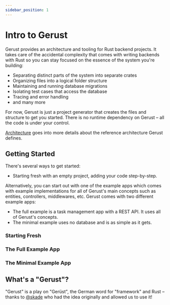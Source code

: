 ```yaml
---
sidebar_position: 1
---
```


# Intro to Gerust

Gerust provides an architecture and tooling for Rust backend projects. It takes care of the accidental complexity that comes with writing backends with Rust so you can stay focused on the essence of the system you're building:

- Separating distinct parts of the system into separate crates
- Organizing files into a logical folder structure
- Maintaining and running database migrations
- Isolating test cases that access the database
- Tracing and error handling
- and many more

For now, Gerust is just a project generator that creates the files and structure to get you started. There is no runtime dependency on Gerust – all the code is under your control.

[Architecture](./architecture) goes into more details about the reference architecture Gerust defines.

## Getting Started

There's several ways to get started:

- Starting fresh with an empty project, adding your code step-by-step.

Alternatively, you can start out with one of the example apps which comes with example implementations for all of Gerust's main concepts such as entities, controllers, middlewares, etc. Gerust comes with two different example apps:

- The full example is a task management app with a REST API. It uses all of Gerust's concepts.
- The minimal example uses no database and is as simple as it gets.

### Starting Fresh

### The Full Example App

### The Minimal Example App

## What's a "Gerust"?

"Gerust" is a play on "Gerüst", the German word for "framework" and Rust – thanks to [@skade](https://github.com/skade) who had the idea originally and allowed us to use it!
